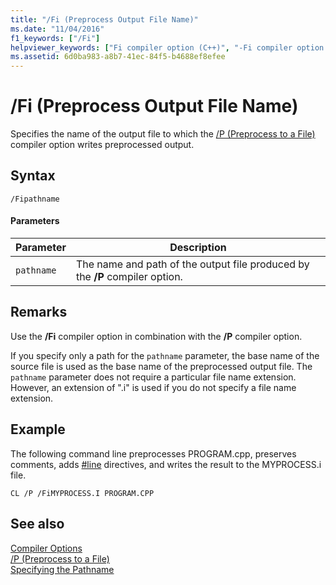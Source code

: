```yaml
---
title: "/Fi (Preprocess Output File Name)"
ms.date: "11/04/2016"
f1_keywords: ["/Fi"]
helpviewer_keywords: ["Fi compiler option (C++)", "-Fi compiler option (C++)", "/Fi compiler option (C++)", "preprocessing output files, file name"]
ms.assetid: 6d0ba983-a8b7-41ec-84f5-b4688ef8efee
---
```

# /Fi (Preprocess Output File Name)

Specifies the name of the output file to which the [/P (Preprocess to a File)](../../build/reference/p-preprocess-to-a-file.md) compiler option writes preprocessed output.

## Syntax

```
/Fipathname
```

#### Parameters

|Parameter|Description|
|---------------|-----------------|
|`pathname`|The name and path of the output file produced by the **/P** compiler option.|

## Remarks

Use the **/Fi** compiler option in combination with the **/P** compiler option.

If you specify only a path for the `pathname` parameter, the base name of the source file is used as the base name of the preprocessed output file. The `pathname` parameter does not require a particular file name extension. However, an extension of ".i" is used if you do not specify a file name extension.

## Example

The following command line preprocesses PROGRAM.cpp, preserves comments, adds [#line](../../preprocessor/hash-line-directive-c-cpp.md) directives, and writes the result to the MYPROCESS.i file.

```
CL /P /FiMYPROCESS.I PROGRAM.CPP
```

## See also

[Compiler Options](../../build/reference/compiler-options.md)<br/>
[/P (Preprocess to a File)](../../build/reference/p-preprocess-to-a-file.md)<br/>
[Specifying the Pathname](../../build/reference/specifying-the-pathname.md)
